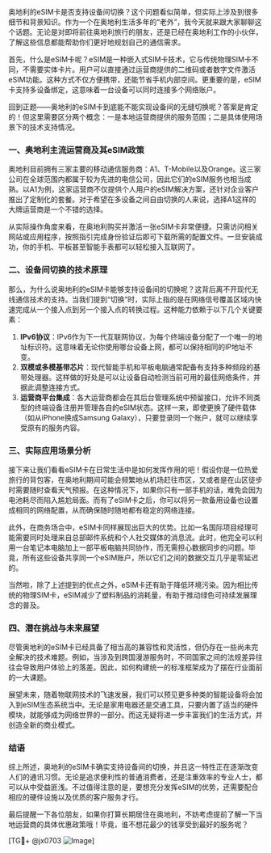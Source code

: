 奥地利的eSIM卡是否支持设备间切换？这个问题看似简单，但实际上涉及到很多细节和背景知识。作为一个在奥地利生活多年的“老外”，我今天就来跟大家聊聊这个话题。无论是对即将前往奥地利旅行的朋友，还是已经在奥地利工作的小伙伴，了解这些信息都能帮助你们更好地规划自己的通信需求。

首先，什么是eSIM卡呢？eSIM是一种嵌入式SIM卡技术，它与传统物理SIM卡不同，不需要实体卡片。用户可以直接通过运营商提供的二维码或者数字文件激活eSIM功能。这种方式不仅方便携带，还能节省手机内部空间。更重要的是，eSIM卡支持多设备绑定，这意味着一台设备可以同时连接多个网络账户。

回到正题——奥地利的eSIM卡到底能不能实现设备间的无缝切换呢？答案是肯定的！但这里需要区分两个概念：一是本地运营商提供的服务范围；二是具体使用场景下的技术支持情况。

### 一、奥地利主流运营商及其eSIM政策

奥地利目前拥有三家主要的移动通信服务商：A1、T-Mobile以及Orange。这三家公司在全球范围内都属于较为先进的电信公司，因此它们的eSIM服务也相当成熟。以A1为例，这家运营商不仅提供个人用户的eSIM解决方案，还针对企业客户推出了定制化的套餐。对于希望在多设备之间自由切换的人来说，选择A1这样的大牌运营商是一个不错的选择。

从实际操作角度来看，在奥地利购买并激活一张eSIM卡非常便捷。只需访问相关网站或应用程序，按照指引完成身份验证后即可下载所需的配置文件。一旦安装成功，你的手机、平板甚至智能手表都可以轻松接入互联网了。

### 二、设备间切换的技术原理

那么，为什么说奥地利的eSIM卡能够支持设备间的切换呢？这背后离不开现代无线通信技术的支持。当我们提到“切换”时，实际上指的是在网络信号覆盖区域内快速完成从一个接入点到另一个接入点的转换过程。这种能力依赖于以下几个关键要素：

1. **IPv6协议**：IPv6作为下一代互联网协议，为每个终端设备分配了一个唯一的地址标识符。这意味着无论你使用哪台设备上网，都可以保持相同的IP地址不变。
2. **双模或多模基带芯片**：现代智能手机和平板电脑通常配备有支持多种频段的基带处理器。这样做的好处是可以让设备自动检测当前可用的最佳网络条件，并据此调整连接方式。
3. **运营商平台集成**：各大运营商都会在其后台管理系统中预留接口，允许不同类型的终端设备注册并管理各自的eSIM状态。这样一来，即使更换了硬件载体（如从iPhone换成Samsung Galaxy），只要登录同一个账户，就可以继续享受原有的服务内容。

### 三、实际应用场景分析

接下来让我们看看eSIM卡在日常生活中是如何发挥作用的吧！假设你是一位热爱旅行的背包客，在奥地利期间可能会频繁地从机场赶往市区，又或者是在山区徒步时需要随时查看天气预报。在这种情况下，如果你只有一部手机的话，难免会因为电池耗尽而陷入尴尬局面。而有了eSIM卡之后，你可以将另一款备用设备也设置成相同的网络配置，从而确保随时随地都有稳定的网络连接。

此外，在商务场合中，eSIM卡同样展现出巨大的优势。比如一名国际项目经理可能需要同时处理来自总部邮件系统和个人社交媒体的消息流。此时，他完全可以利用一台笔记本电脑加上一部平板电脑共同协作，而无需担心数据同步的问题。毕竟，所有这些设备共享同一个eSIM账户，所以它们之间的数据交互几乎是零延迟的。

当然啦，除了上述提到的优点之外，eSIM卡还有助于降低环境污染。因为相比传统的物理SIM卡，eSIM减少了塑料制品的消耗量，有助于推动绿色可持续发展理念的普及。

### 四、潜在挑战与未来展望

尽管奥地利的eSIM卡已经具备了相当高的兼容性和灵活性，但仍存在一些尚未完全解决的技术难题。例如，当涉及到跨国漫游服务时，不同国家之间的法规差异往往会导致用户体验上的落差。因此，如何构建统一的标准框架成为了摆在行业面前的一大课题。

展望未来，随着物联网技术的飞速发展，我们可以预见更多种类的智能设备将会加入到eSIM生态系统当中。无论是家用电器还是交通工具，只要内置了适当的硬件模块，就能够成为网络世界的一部分。而这无疑将进一步丰富我们的生活方式，并创造全新的商业模式。

### 结语

综上所述，奥地利的eSIM卡确实支持设备间的切换，并且这一特性正在逐渐改变人们的通讯习惯。无论是追求便利性的普通消费者，还是注重效率的专业人士，都可以从中受益匪浅。不过值得注意的是，要想充分发挥eSIM的优势，还需要配合相应的硬件设施以及优质的客户服务才行。

最后提醒一下各位朋友，如果你打算长期居住在奥地利，不妨考虑提前了解一下当地运营商的具体优惠政策哦！毕竟，谁不想花最少的钱享受到最好的服务呢？

[TG💪+ @jx0703 ![Image](https://github.com/user-attachments/assets/dbca1d08-cadb-493c-b0ec-ad6f7a83f270)]